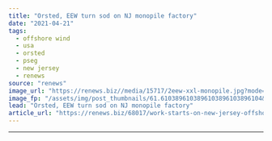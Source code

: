 ```yaml
---
title: "Orsted, EEW turn sod on NJ monopile factory"
date: "2021-04-21"
tags: 
  - offshore wind
  - usa
  - orsted
  - pseg
  - new jersey
  - renews
source: "renews"
image_url: "https://renews.biz//media/15717/2eew-xxl-monopile.jpg?mode=crop&width=770&heightratio=0.6103896103896103896103896104&slimmage=true"
image_fp: "/assets/img/post_thumbnails/61.6103896103896103896103896104&slimmage=true"
lead: "Orsted, EEW turn sod on NJ monopile factory"
article_url: "https://renews.biz/68017/work-starts-on-new-jersey-offshore-monopile-factory/"
---
```


---

